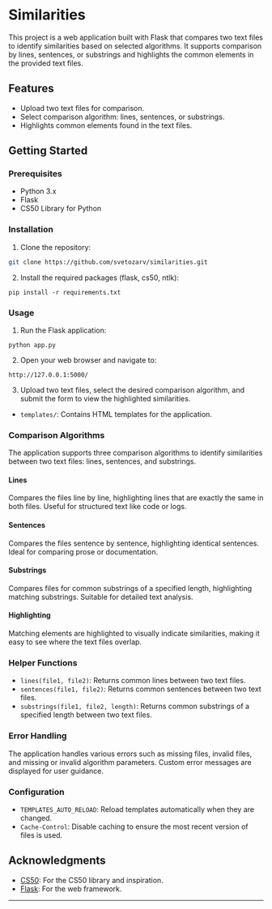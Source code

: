 # Similarities

This project is a web application built with Flask that compares two text files to identify similarities based on selected algorithms. It supports comparison by lines, sentences, or substrings and highlights the common elements in the provided text files.

## Features

- Upload two text files for comparison.
- Select comparison algorithm: lines, sentences, or substrings.
- Highlights common elements found in the text files.

## Getting Started

### Prerequisites

- Python 3.x
- Flask
- CS50 Library for Python

### Installation

1. Clone the repository:

```bash
git clone https://github.com/svetozarv/similarities.git
```

2. Install the required packages (flask, cs50, ntlk):

```
pip install -r requirements.txt
```

### Usage

1. Run the Flask application:

```
python app.py
```

2. Open your web browser and navigate to:

```
http://127.0.0.1:5000/
```

3. Upload two text files, select the desired comparison algorithm, and submit the form to view the highlighted similarities.
- `templates/`: Contains HTML templates for the application.

### Comparison Algorithms

The application supports three comparison algorithms to identify similarities between two text files: lines, sentences, and substrings.

#### Lines

Compares the files line by line, highlighting lines that are exactly the same in both files. Useful for structured text like code or logs.

#### Sentences

Compares the files sentence by sentence, highlighting identical sentences. Ideal for comparing prose or documentation.

#### Substrings

Compares files for common substrings of a specified length, highlighting matching substrings. Suitable for detailed text analysis.

#### Highlighting

Matching elements are highlighted to visually indicate similarities, making it easy to see where the text files overlap.

### Helper Functions

- `lines(file1, file2)`: Returns common lines between two text files.
- `sentences(file1, file2)`: Returns common sentences between two text files.
- `substrings(file1, file2, length)`: Returns common substrings of a specified length between two text files.

### Error Handling

The application handles various errors such as missing files, invalid files, and missing or invalid algorithm parameters. Custom error messages are displayed for user guidance.

### Configuration

- `TEMPLATES_AUTO_RELOAD`: Reload templates automatically when they are changed.
- `Cache-Control`: Disable caching to ensure the most recent version of files is used.

## Acknowledgments

- [CS50](https://cs50.harvard.edu/): For the CS50 library and inspiration.
- [Flask](https://flask.palletsprojects.com/): For the web framework.

---
